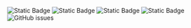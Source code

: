 ![Static Badge](https://img.shields.io/badge/blacklists-60-000000) ![Static Badge](https://img.shields.io/badge/blacklisted-2852423-cc0000) ![Static Badge](https://img.shields.io/badge/whitelisted-2242-00CC00) ![Static Badge](https://img.shields.io/badge/streaming_blacklist-28106-000000) ![GitHub issues](https://img.shields.io/github/issues/fabriziosalmi/blacklists)
